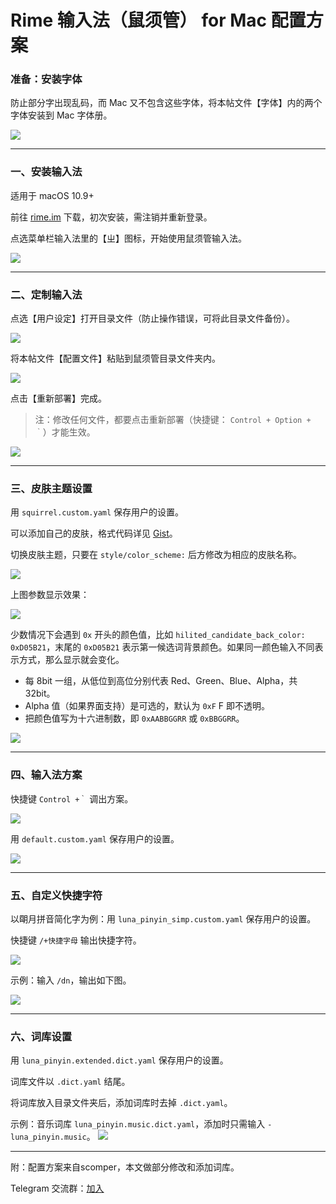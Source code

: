 



# Rime 输入法（鼠须管） for Mac 配置方案

### 准备：安装字体

防止部分字出现乱码，而 Mac 又不包含这些字体，将本帖文件【字体】内的两个字体安装到 Mac 字体册。

![](pic/00字体.png)

---
### 一、安装输入法

适用于 macOS 10.9+

前往 [rime.im](https://rime.im/) 下载，初次安装，需注销并重新登录。

点选菜单栏输入法里的【ㄓ】图标，开始使用鼠须管输入法。

![](pic/01安装.png)


---

### 二、定制输入法

点选【用户设定】打开目录文件（防止操作错误，可将此目录文件备份）。

![](pic/02用户设定.png)

将本帖文件【配置文件】粘贴到鼠须管目录文件夹内。

![](pic/02目录.png)

点击【重新部署】完成。

> 注：修改任何文件，都要点击重新部署（快捷键： `Control + Option + ｀`）才能生效。

![](pic/02部署.png)

---
### 三、皮肤主题设置

用 `squirrel.custom.yaml` 保存用户的设置。

可以添加自己的皮肤，格式代码详见 [Gist](https://gist.github.com/lotem/2290714)。

切换皮肤主题，只要在 `style/color_scheme:` 后方修改为相应的皮肤名称。

![](pic/03皮肤.png)

上图参数显示效果：

![](pic/03皮肤效果.png)

少数情况下会遇到 `0x` 开头的颜色值，比如 `hilited_candidate_back_color: 0xD05B21`，末尾的 `0xD05B21` 表示第一候选词背景颜色。如果同一颜色输入不同表示方式，那么显示就会变化。

* 每 8bit 一组，从低位到高位分别代表 Red、Green、Blue、Alpha，共32bit。
* Alpha 值（如果界面支持）是可选的，默认为 `0xF` F 即不透明。
* 把颜色值写为十六进制数，即 `0xAABBGGRR` 或 `0xBBGGRR`。

![](pic/04.png)

---
### 四、输入法方案

快捷键 `Control +｀` 调出方案。

![](pic/04输入法方案.png)

用 `default.custom.yaml` 保存用户的设置。

![](pic/04方案.png)

---

### 五、自定义快捷字符

以朙月拼音简化字为例：用 `luna_pinyin_simp.custom.yaml` 保存用户的设置。

快捷键 `/+快捷字母` 输出快捷字符。



![](pic/05自定义字符.png)



示例：输入 `/dn`，输出如下图。

![](pic/05示例.png)

---

### 六、词库设置

用 `luna_pinyin.extended.dict.yaml` 保存用户的设置。

词库文件以 `.dict.yaml` 结尾。

将词库放入目录文件夹后，添加词库时去掉 `.dict.yaml`。

示例：音乐词库 `luna_pinyin.music.dict.yaml`，添加时只需输入 `- luna_pinyin.music`。
![](pic/06词库.png)

---

附：配置方案来自scomper，本文做部分修改和添加词库。

Telegram 交流群：[加入](https://t.me/rimesquirrel)